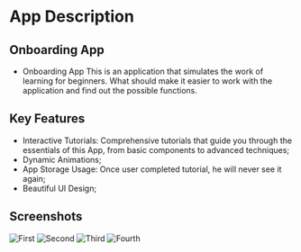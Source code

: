 # App Description
## Onboarding App
- Onboarding App This is an application that simulates the work of learning for beginners. What should make it easier to work with the application and find out the possible functions.

## Key Features
 - Interactive Tutorials: Comprehensive tutorials that guide you through the essentials of this App, from basic components to advanced techniques;
 - Dynamic Animations;
 - App Storage Usage: Once user completed tutorial, he will never see it again;
 - Beautiful UI Design;

## Screenshots
![First](https://i.imgur.com/gaWKZV7.png) ![Second](https://i.imgur.com/cDqyacV.png) ![Third](https://i.imgur.com/eaQ6hD8.png) ![Fourth](https://i.imgur.com/ZMh49Ls.png)

